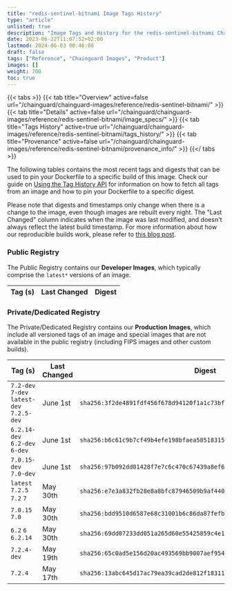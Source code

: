 ```yaml
---
title: "redis-sentinel-bitnami Image Tags History"
type: "article"
unlisted: true
description: "Image Tags and History for the redis-sentinel-bitnami Chainguard Image"
date: 2023-06-22T11:07:52+02:00
lastmod: 2024-06-03 00:46:08
draft: false
tags: ["Reference", "Chainguard Images", "Product"]
images: []
weight: 700
toc: true
---
```


{{< tabs >}}
{{< tab title="Overview" active=false url="/chainguard/chainguard-images/reference/redis-sentinel-bitnami/" >}}
{{< tab title="Details" active=false url="/chainguard/chainguard-images/reference/redis-sentinel-bitnami/image_specs/" >}}
{{< tab title="Tags History" active=true url="/chainguard/chainguard-images/reference/redis-sentinel-bitnami/tags_history/" >}}
{{< tab title="Provenance" active=false url="/chainguard/chainguard-images/reference/redis-sentinel-bitnami/provenance_info/" >}}
{{</ tabs >}}

The following tables contains the most recent tags and digests that can be used to pin your Dockerfile to a specific build of this image. Check our guide on [Using the Tag History API](/chainguard/chainguard-images/using-the-tag-history-api/) for information on how to fetch all tags from an image and how to pin your Dockerfile to a specific digest.

Please note that digests and timestamps only change when there is a change to the image, even though images are rebuilt every night. The "Last Changed" column indicates when the image was last modified, and doesn't always reflect the latest build timestamp. For more information about how our reproducible builds work, please refer to [this blog post](https://www.chainguard.dev/unchained/reproducing-chainguards-reproducible-image-builds).

### Public Registry
The Public Registry contains our **Developer Images**, which typically comprise the `latest*` versions of an image.

| Tag (s) | Last Changed | Digest |
|---------|--------------|--------|


### Private/Dedicated Registry
The Private/Dedicated Registry contains our **Production Images**, which include all versioned tags of an image and special images that are not available in the public registry (including FIPS images and other custom builds).

| Tag (s)                                     | Last Changed | Digest                                                                    |
|---------------------------------------------|--------------|---------------------------------------------------------------------------|
|  `7.2-dev` `7-dev` `latest-dev` `7.2.5-dev` | June 1st     | `sha256:3f2de4891fdf456f678d94120f1a1c73bf73063d274a8667d53ee76f30f57d3e` |
|  `6.2.14-dev` `6.2-dev` `6-dev`             | June 1st     | `sha256:b6c61c9b7cf49b4efe198bfaea58518315cf371091a57803a76a800805ea0a85` |
|  `7.0.15-dev` `7.0-dev`                     | June 1st     | `sha256:97b092dd01428f7e7c6c470c67439a8ef6562165d57d0b19921aaab36580d774` |
|  `latest` `7.2.5` `7.2` `7`                 | May 30th     | `sha256:e7e3a832fb28e8a8bfc87946509b9af440891d0cb575f1b103bd87a1b042d0a9` |
|  `7.0.15` `7.0`                             | May 30th     | `sha256:bdd9510d6587e68c31001b6c86da87fefb466f583abee219dc114a9ffc1cd657` |
|  `6.2` `6` `6.2.14`                         | May 30th     | `sha256:69dd07233dd051a265d60e55425859c4e1bf2623b1bbd75b2cb0292142e82187` |
|  `7.2.4-dev`                                | May 19th     | `sha256:65c0ad5e156d20ac493569bb9007aef9549c405f546fd1f8ae433d80e010ff99` |
|  `7.2.4`                                    | May 17th     | `sha256:13abc645d17ac79ea39cad2de812f183116d70f3cb3600796c3f16bd41434399` |

